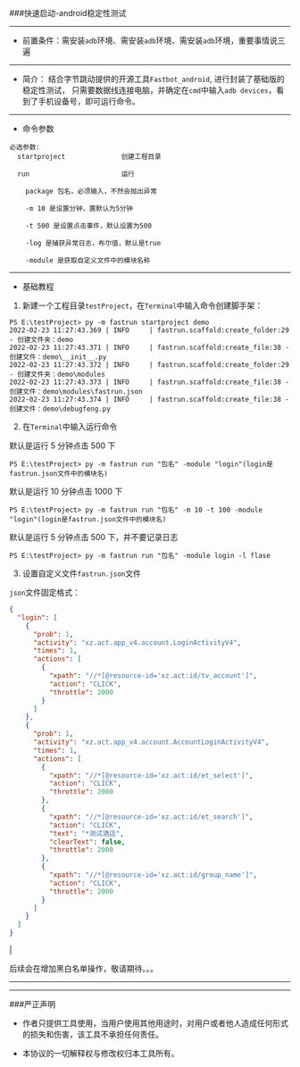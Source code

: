 
###快速启动-android稳定性测试

----
- 前置条件：需安装`adb`环境、需安装`adb`环境、需安装`adb`环境，重要事情说三遍
-----
- 简介： 
结合字节跳动提供的开源工具`Fastbot_android`, 进行封装了基础版的稳定性测试，
只需要数据线连接电脑，并确定在`cmd`中输入`adb devices`，看到了手机设备号，即可运行命令。
------
- 命令参数
```commandline
必选参数:
  startproject              创建工程目录
  
  run                       运行
  
    package 包名，必须输入，不然会抛出异常
    
    -m 10 是设置分钟，置默认为5分钟
    
    -t 500 是设置点击事件，默认设置为500
    
    -log 是捕获异常日志，布尔值，默认是true
    
    -module 是获取自定义文件中的模块名称
```
-----
- 基础教程
1. 新建一个工程目录`testProject`，在`Terminal`中输入命令创建脚手架：
```commandline
PS E:\testProject> py -m fastrun startproject demo          
2022-02-23 11:27:43.369 | INFO     | fastrun.scaffold:create_folder:29 - 创建文件夹：demo
2022-02-23 11:27:43.371 | INFO     | fastrun.scaffold:create_file:38 - 创建文件：demo\__init__.py
2022-02-23 11:27:43.372 | INFO     | fastrun.scaffold:create_folder:29 - 创建文件夹：demo\modules
2022-02-23 11:27:43.373 | INFO     | fastrun.scaffold:create_file:38 - 创建文件：demo\modules\fastrun.json
2022-02-23 11:27:43.374 | INFO     | fastrun.scaffold:create_file:38 - 创建文件：demo\debugfeng.py 
```
2. 在`Terminal`中输入运行命令

默认是运行 5 分钟点击 500 下
```commandline
PS E:\testProject> py -m fastrun run "包名" -module "login"(login是fastrun.json文件中的模块名)
```
默认是运行 10 分钟点击 1000 下
```commandline
PS E:\testProject> py -m fastrun run "包名" -m 10 -t 100 -module "login"(login是fastrun.json文件中的模块名)
```
默认是运行 5 分钟点击 500 下，并不要记录日志
```commandline
PS E:\testProject> py -m fastrun run "包名" -module login -l flase
```
3. 设置自定义文件`fastrun.json`文件

`json`文件固定格式：
```json
{
  "login": [
    {
      "prob": 1,
      "activity": "xz.act.app_v4.account.LoginActivityV4",
      "times": 1,
      "actions": [
        {
          "xpath": "//*[@resource-id='xz.act:id/tv_account']",
          "action": "CLICK",
          "throttle": 2000
        }
      ]
    },
    {
      "prob": 1,
      "activity": "xz.act.app_v4.account.AccountLoginActivityV4",
      "times": 1,
      "actions": [
        {
          "xpath": "//*[@resource-id='xz.act:id/et_select']",
          "action": "CLICK",
          "throttle": 2000
        },
        {
          "xpath": "//*[@resource-id='xz.act:id/et_search']",
          "action": "CLICK",
          "text": "*测试酒店",
          "clearText": false,
          "throttle": 2000
        },
        {
          "xpath": "//*[@resource-id='xz.act:id/group_name']",
          "action": "CLICK",
          "throttle": 2000
        }
      ]
    }
  ]
}
```
|

后续会在增加黑白名单操作，敬请期待。。。

-----
-----
###严正声明

- 作者只提供工具使用，当用户使用其他用途时，对用户或者他人造成任何形式的损失和伤害，该工具不承担任何责任。

- 本协议的一切解释权与修改权归本工具所有。